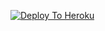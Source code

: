 [![Deploy To Heroku](https://www.herokucdn.com/deploy/button.svg)](https://heroku.com/deploy?template=https://github.com/DeepakSingh07/test)

